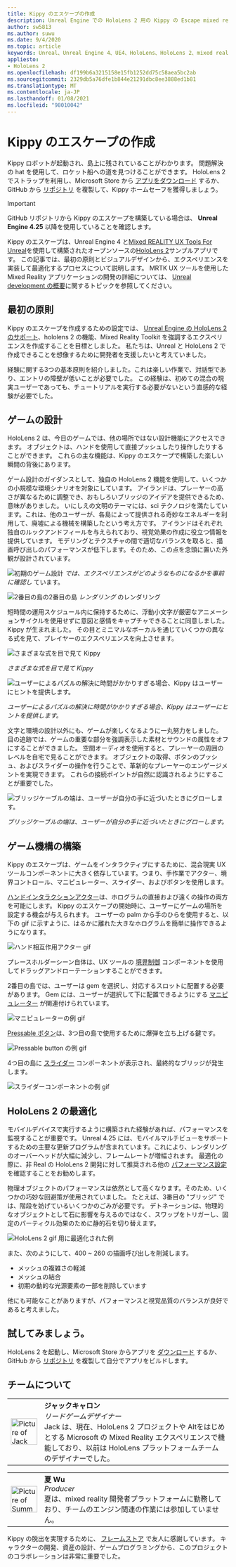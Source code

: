 ```yaml
---
title: Kippy のエスケープの作成
description: Unreal Engine での HoloLens 2 用の Kippy の Escape mixed reality アプリケーションの作成については、こちらを参照してください。
author: sw5813
ms.author: suwu
ms.date: 9/4/2020
ms.topic: article
keywords: Unreal、Unreal Engine 4、UE4、HoloLens、HoloLens 2、mixed reality、デバイスへの展開、PC、ドキュメント、mixed reality ヘッドセット、windows mixed reality ヘッドセット、virtual reality ヘッドセット
appliesto:
- HoloLens 2
ms.openlocfilehash: df199b6a3215158e15fb1252dd75c58aea5bc2ab
ms.sourcegitcommit: 2329db5a76dfe1b844e21291dbc8ee3888ed1b81
ms.translationtype: MT
ms.contentlocale: ja-JP
ms.lasthandoff: 01/08/2021
ms.locfileid: "98010042"
---
```

# <a name="the-making-of-kippys-escape"></a>Kippy のエスケープの作成

Kippy ロボットが起動され、島上に残されていることがわかります。 問題解決の hat を使用して、ロケット船への道を見つけることができます。 HoloLens 2 でストラップを利用し、Microsoft Store から [アプリをダウンロード](https://www.microsoft.com/p/kippys-escape/9nbd7gl86vkd) するか、GitHub から [リポジトリ](https://github.com/microsoft/MixedReality-Unreal-KippysEscape) を複製して、Kippy ホームセーフを獲得しましょう。  

> [!IMPORTANT]
> GitHub リポジトリから Kippy のエスケープを構築している場合は、 **Unreal Engine 4.25** 以降を使用していることを確認します。

Kippy のエスケープは、Unreal Engine 4 と[Mixed REALITY UX Tools For Unreal](https://github.com/microsoft/MixedReality-UXTools-Unreal)を使用して構築されたオープンソースの[HoloLens 2](https://docs.microsoft.com/hololens/hololens2-hardware)サンプルアプリです。 この記事では、最初の原則とビジュアルデザインから、エクスペリエンスを実装して最適化するプロセスについて説明します。 MRTK UX ツールを使用した Mixed Reality アプリケーションの開発の詳細については、 [Unreal development の概要](unreal-development-overview.md)に関するトピックを参照してください。

## <a name="first-principles"></a>最初の原則 

Kippy のエスケープを作成するための設定では、 [Unreal Engine の HoloLens 2 のサポート](https://docs.unrealengine.com/Platforms/AR/HoloLens2/index.html)、hololens 2 の機能、Mixed Reality Toolkit を強調するエクスペリエンスを作成することを目標としました。 私たちは、Unreal と HoloLens 2 で作成できることを想像するために開発者を支援したいと考えていました。  

経験に関する3つの基本原則を紹介しました。これは楽しい作業で、対話型であり、エントリの障壁が低いことが必要でした。 この経験は、初めての混合の現実ユーザーであっても、チュートリアルを実行する必要がないという直感的な経験が必要でした。  

## <a name="designing-the-game"></a>ゲームの設計 

HoloLens 2 は、今日のゲームでは、他の場所ではない設計機能にアクセスできます。 オブジェクトは、ハンドを使用して直接プッシュしたり操作したりすることができます。 これらの主な機能は、Kippy のエスケープで構築した楽しい瞬間の背後にあります。  

ゲーム設計のガイダンスとして、独自の HoloLens 2 機能を使用して、いくつかの小規模な環境シナリオを対象にしています。 アイランドは、プレーヤーの高さが異なるために調整でき、おもしろいブリッジのアイデアを提供できるため、意味がありました。 いにしえの文明のテーマには、sci テクノロジを満たしています。これは、他のユーザーが、各島によって提供される奇妙なエネルギーを利用して、廃墟による機械を構築したという考え方です。 アイランドはそれぞれ独自のルックアンドフィールを与えられており、視覚効果の作成に役立つ情報を提供しています。 モデリングとテクスチャの間で適切なバランスを取ると、描画呼び出しのパフォーマンスが低下します。そのため、この点を念頭に置いた外観が設計されています。 

![初期のゲーム設計 ](images/kippys-escape/kippys-escape-img-01.png)
 *では、エクスペリエンスがどのようなものになるかを事前に確認し* ています。

![2番目の島の2番目の島 ](images/kippys-escape/kippys-escape-img-02.png)
 *レンダリング* のレンダリング

短時間の運用スケジュール内に保持するために、浮動小文字が厳密なアニメーションサイクルを使用せずに意図と感情をキャプチャできることに同意しました。 Kippy が生まれました。 その目とミニマルなボーカルを通じていくつかの異なる式を見て、プレイヤーのエクスペリエンスを向上させます。 

![さまざまな式を目で見て Kippy](images/kippys-escape/kippys-escape-img-03.gif)

*さまざまな式を目で見て Kippy*

![ユーザーによるパズルの解決に時間がかかりすぎる場合、Kippy はユーザーにヒントを提供します。](images/kippys-escape/kippys-escape-img-04.gif)

*ユーザーによるパズルの解決に時間がかかりすぎる場合、Kippy はユーザーにヒントを提供します。*

文字と環境の設計以外にも、ゲームが楽しくなるように一丸努力をしました。 目の追跡では、ゲームの重要な部分を強調表示した素材とサウンドの属性をオフにすることができました。 空間オーディオを使用すると、プレーヤーの周囲のレベルを自宅で見ることができます。 オブジェクトの取得、ボタンのプッシュ、およびスライダーの操作を行うことで、革新的なプレーヤーのエンゲージメントを実現できます。 これらの接続ポイントが自然に認識されるようにすることが重要でした。 

![ブリッジケーブルの端は、ユーザーが自分の手に近づいたときにグローします。](images/kippys-escape/kippys-escape-img-05.gif)

*ブリッジケーブルの端は、ユーザーが自分の手に近づいたときにグローします。*

## <a name="building-the-game-mechanics"></a>ゲーム機構の構築 

Kippy のエスケープは、ゲームをインタラクティブにするために、混合現実 UX ツールコンポーネントに大きく依存しています。つまり、手作業でアクター、境界コントロール、マニピュレーター、スライダー、およびボタンを使用します。   

[ハンドインタラクションアクター](https://microsoft.github.io/MixedReality-UXTools-Unreal/version/public/0.9.x/Docs/HandInteraction.html)は、ホログラムの直接および遠くの操作の両方を可能にします。 Kippy のエスケープの開始時に、ユーザーにゲームの場所を設定する機会が与えられます。 ユーザーの palm から手のひらを使用すると、以下の gif に示すように、はるかに離れた大きなホログラムを簡単に操作できるようになります。  

![ハンド相互作用アクター gif](images/kippys-escape/kippys-escape-img-06.gif)

プレースホルダーシーン自体は、UX ツールの [境界制御](https://microsoft.github.io/MixedReality-UXTools-Unreal/version/public/0.9.x/Docs/BoundsControl.html) コンポーネントを使用してドラッグアンドローテーションすることができます。  

2番目の島では、ユーザーは gem を選択し、対応するスロットに配置する必要があります。 Gem には、ユーザーが選択して下に配置できるようにする [マニピュレーター](https://microsoft.github.io/MixedReality-UXTools-Unreal/version/public/0.9.x/Docs/Manipulator.html) が関連付けられています。 

![マニピュレーターの例 gif](images/kippys-escape/kippys-escape-img-07.gif)

[Pressable ボタン](https://microsoft.github.io/MixedReality-UXTools-Unreal/version/public/0.9.x/Docs/PressableButton.html)は、3つ目の島で使用するために爆弾を立ち上げる鍵です。  

![Pressable button の例 gif](images/kippys-escape/kippys-escape-img-08.gif)

4つ目の島に [スライダー](https://microsoft.github.io/MixedReality-UXTools-Unreal/version/public/0.9.x/Docs/PinchSlider.html) コンポーネントが表示され、最終的なブリッジが発生します。  

![スライダーコンポーネントの例 gif](images/kippys-escape/kippys-escape-img-09.gif) 

## <a name="optimizing-for-hololens-2"></a>HoloLens 2 の最適化 

モバイルデバイスで実行するように構築された経験があれば、パフォーマンスを監視することが重要です。 Unreal 4.25 には、モバイルマルチビューをサポートするための主要な更新プログラムが含まれています。これにより、レンダリングのオーバーヘッドが大幅に減少し、フレームレートが増幅されます。 最適化の際に、非 Real の HoloLens 2 開発に対して推奨される他の [パフォーマンス設定](performance-recommendations-for-unreal.md) を確認することをお勧めします。  

物理オブジェクトのパフォーマンスは依然として高くなります。そのため、いくつかの巧妙な回避策が使用されていました。 たとえば、3番目の "ブリッジ" では、階段を妨げているいくつかのごみが必要です。 デトネーションは、物理的なオブジェクトとして石に影響を与えるのではなく、スワップをトリガーし、固定のパーティクル効果のために静的石を切り替えます。 

![HoloLens 2 gif 用に最適化された例](images/kippys-escape/kippys-escape-img-10.gif) 

また、次のようにして、400 ~ 260 の描画呼び出しを削減します。 
* メッシュの複雑さの軽減
* メッシュの結合
* 初期の動的な光源要素の一部を削除しています

他にも可能なことがありますが、パフォーマンスと視覚品質のバランスが良好であると考えました。  

## <a name="try-it-out"></a>試してみましょう。 

HoloLens 2 を起動し、Microsoft Store からアプリを [ダウンロード](https://www.microsoft.com/p/kippys-escape/9nbd7gl86vkd) するか、GitHub から [リポジトリ](https://github.com/microsoft/MixedReality-Unreal-KippysEscape) を複製して自分でアプリをビルドします。  

## <a name="about-the-team"></a>チームについて

<table style="border-collapse:collapse" padding-left="0px">
<tr>
<td style="border-style: none" width="60"><img alt="Picture of Jack Caron" width="60" height="60" src="images/kippys-escape/jack-caron.jpg"></td>
<td style="border-style: none"><b>ジャックキャロン</b><br><i>リードゲームデザイナー</i><br>Jack は、現在、HoloLens 2 プロジェクトや Altをはじめとする Microsoft の Mixed Reality エクスペリエンスで機能しており、以前は HoloLens プラットフォームチームのデザイナーでした。</td>
</tr>
</table>

<table style="border-collapse:collapse" padding-left="0px">
<tr>
<td style="border-style: none" width="60"><img alt="Picture of Summer Wu" width="60" height="60" src="images/kippys-escape/summer-wu.jpg"></td>
<td style="border-style: none"><b>夏 Wu</b><br><i>Producer</i><br>夏は、mixed reality 開発者プラットフォームに勤務しており、チームのエンジン関連の作業には参加していません。</td>
</tr>
</table>

Kippy の脱出を実現するために、 [フレームストア](https://www.framestore.com/) で友人に感謝しています。 キャラクターの開発、資産の設計、ゲームプログラミングから、このプロジェクトのコラボレーションは非常に重要でした。  